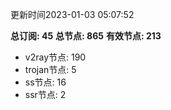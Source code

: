 更新时间2023-01-03 05:07:52

**总订阅: 45**
**总节点: 865**
**有效节点: 213**
- v2ray节点: 190
- trojan节点: 5
- ss节点: 16
- ssr节点: 2
